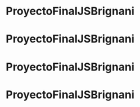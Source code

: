 # ProyectoFinalJSBrignani
# ProyectoFinalJSBrignani
# ProyectoFinalJSBrignani
# ProyectoFinalJSBrignani
